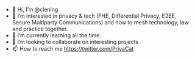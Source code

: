 - 👋 Hi, I’m @clening
- 👀 I’m interested in privacy & tech (FHE, Differential Privacy, E2EE, Secure Multiparty Communications) and how to mesh technology, law and practice together.  
- 🌱 I’m currently learning all the time. 
- 💞️ I’m looking to collaborate on interesting projects
- 📫 How to reach me https://twitter.com/PrivaCat 

<!---
clening/clening is a ✨ special ✨ repository because its `README.md` (this file) appears on your GitHub profile.
You can click the Preview link to take a look at your changes.
--->
